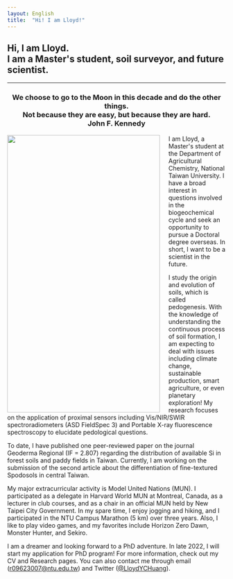 ```yaml
---
layout: English
title:  "Hi! I am Lloyd!"
---  
```

## Hi, I am Lloyd. <br> I am a Master's student, soil surveyor, and future scientist.  
***  
<h3 align="center">We choose to go to the Moon in this decade and do the other things.<br>Not because they are easy, but because they are hard.<br>John F. Kennedy</h3>  
   
<img align="left" width="352" height="640" style="margin-right:20px" src="https://lloydychuang.github.io/assets/me.jpg">
I am Lloyd, a Master's student at the Department of Agricultural Chemistry, National Taiwan University. I have a broad interest in questions involved in the biogeochemical cycle and seek an opportunity to pursue a Doctoral degree overseas. In short, I want to be a scientist in the future.  
   
I study the origin and evolution of soils, which is called pedogenesis. With the knowledge of understanding the continuous process of soil formation, I am expecting to deal with issues including climate change, sustainable production, smart agriculture, or even planetary exploration! My research focuses on the application of proximal sensors including Vis/NIR/SWIR spectroradiometers (ASD FieldSpec 3) and Portable X-ray fluorescence spectroscopy to elucidate pedological questions.   
  
To date, I have published one peer-reviewed paper on the journal Geoderma Regional (IF = 2.807) regarding the distribution of available Si in forest soils and paddy fields in Taiwan. Currently, I am working on the submission of the second article about the differentiation of fine-textured Spodosols in central Taiwan.  
   
My major extracurricular activity is Model United Nations (MUN). I participated as a delegate in Harvard World MUN at Montreal, Canada, as a lecturer in club courses, and as a chair in an official MUN held by New Taipei City Government. In my spare time, I enjoy jogging and hiking, and I participated in the NTU Campus Marathon (5 km) over three years. Also, I like to play video games, and my favorites include Horizon Zero Dawn, Monster Hunter, and Sekiro.
   
I am a dreamer and looking forward to a PhD adventure. In late 2022, I will start my application for PhD program! For more information, check out my CV and Research pages. You can also contact me through email (r09623007@ntu.edu.tw) and Twitter (<a href="https://twitter.com/LloydYCHuang" target="_blank">@LloydYCHuang</a>).   
  
  
  
  
  
  
  
  

